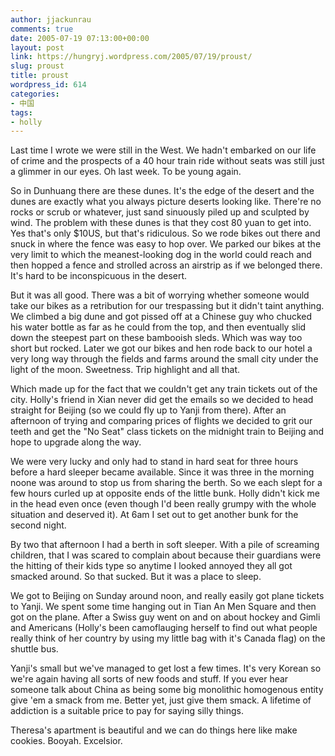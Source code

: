 ```yaml
---
author: jjackunrau
comments: true
date: 2005-07-19 07:13:00+00:00
layout: post
link: https://hungryj.wordpress.com/2005/07/19/proust/
slug: proust
title: proust
wordpress_id: 614
categories:
- 中国
tags:
- holly
---
```


Last time I wrote we were still in the West.  We hadn't embarked on our life of crime and the prospects of a 40 hour train ride without seats was still just a glimmer in our eyes.  Oh last week.  To be young again.  
  
So in Dunhuang there are these dunes.  It's the edge of the desert and the dunes are exactly what you always picture deserts looking like.  There're no rocks or scrub or whatever, just sand sinuously piled up and sculpted by wind.  The problem with these dunes is that they cost 80 yuan to get into.  Yes that's only $10US, but that's ridiculous.  So we rode bikes out there and snuck in where the fence was easy to hop over.  We parked our bikes at the very limit to which the meanest-looking dog in the world could reach and then hopped a fence and strolled across an airstrip as if we belonged there.  It's hard to be inconspicuous in the desert.  
  
But it was all good.  There was a bit of worrying whether someone would take our bikes as a retribution for our trespassing but it didn't taint anything.  We climbed a big dune and got pissed off at a Chinese guy who chucked his water bottle as far as he could from the top, and then eventually slid down the steepest part on these bambooish sleds.  Which was way too short but rocked.  Later we got our bikes and hen rode back to our hotel a very long way through the fields and farms around the small city under the light of the moon.  Sweetness.  Trip highlight and all that.  
  
Which made up for the fact that we couldn't get any train tickets out of the city.  Holly's friend in Xian never did get the emails so we decided to head straight for Beijing (so we could fly up to Yanji from there).  After an afternoon of trying and comparing prices of flights we decided to grit our teeth and get the "No Seat" class tickets on the midnight train to Beijing and hope to upgrade along the way.    
  
We were very lucky and only had to stand in hard seat for three hours before a hard sleeper became available.  Since it was three in the morning noone was around to stop us from sharing the berth.  So we each slept for a few hours curled up at opposite ends of the little bunk.  Holly didn't kick me in the head even once (even though I'd been really grumpy with the whole situation and deserved it).  At 6am I set out to get another bunk for the second night.    
  
By two that afternoon I had a berth in soft sleeper.  With a pile of screaming children, that I was scared to complain about because their guardians were the hitting of their kids type so anytime I looked annoyed they all got smacked around.  So that sucked.  But it was a place to sleep.  
  
We got to Beijing on Sunday around noon, and really easily got plane tickets to Yanji.  We spent some time hanging out in Tian An Men Square and then got on the plane.  After a Swiss guy went on and on about hockey and Gimli and Americans (Holly's been camoflauging herself to find out what people really think of her country by using my little bag with it's Canada flag) on the shuttle bus.  
  
Yanji's small but we've managed to get lost a few times.  It's very Korean so we're again having all sorts of new foods and stuff.  If you ever hear someone talk about China as being some big monolithic homogenous entity give 'em a smack from me.  Better yet, just give them smack.  A lifetime of addiction is a suitable price to pay for saying silly things.  
  
Theresa's apartment is beautiful and we can do things here like make cookies.  Booyah.  Excelsior.
